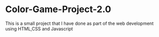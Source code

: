 # Color-Game-Project-2.0
This is a small project that I have done as part of the web development using HTML,CSS and Javascript
